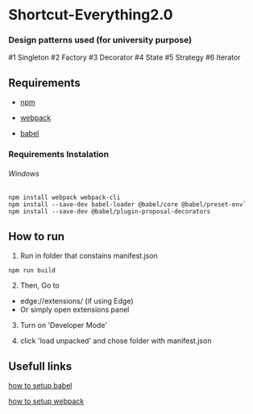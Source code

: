 # Shortcut-Everything2.0

### Design patterns used (for university purpose)

#1 Singleton #2 Factory #3 Decorator #4 State #5 Strategy #6 Iterator

## Requirements

* [npm](https://docs.npmjs.com/downloading-and-installing-node-js-and-npm)

* [webpack](https://webpack.js.org/guides/installation/)

* [babel](https://github.com/babel/babel-loader)

### Requirements Instalation
###### Windows

```
npm install webpack webpack-cli
npm install --save-dev babel-loader @babel/core @babel/preset-env`
npm install --save-dev @babel/plugin-proposal-decorators
```

## How to run

1. Run in folder that constains manifest.json

`npm run build`

2. Then, Go to

  - edge://extensions/ (if using Edge)
  - Or simply open extensions panel

3. Turn on 'Developer Mode'

4. click 'load unpacked' and chose folder with manifest.json


## Usefull links

[how to setup babel](https://www.youtube.com/watch?v=MX13Ezfzuf8)

[how to setup webpack](https://www.youtube.com/watch?v=HNb6bapmsyI)
